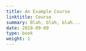 ```yaml
---
title: An Example Course
linktitle: Course
summary: Blah, blah, blah...
date: 2018-09-09
type: book
weight: 1
---
```

